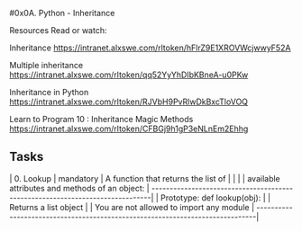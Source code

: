 #0x0A. Python - Inheritance


Resources
Read or watch:

Inheritance https://intranet.alxswe.com/rltoken/hFlrZ9E1XROVWcjwwyF52A

Multiple inheritance https://intranet.alxswe.com/rltoken/qq52YyYhDIbKBneA-u0PKw

Inheritance in Python https://intranet.alxswe.com/rltoken/RJVbH9PvRlwDkBxcTloVOQ

Learn to Program 10 : Inheritance Magic Methods https://intranet.alxswe.com/rltoken/CFBGj9h1gP3eNLnEm2Ehhg


Tasks
-------------------------------------------------------------------------------
|  0. Lookup   |  mandatory  | A function that returns the list of            |
|              |             | available attributes and methods of an object: |
------------------------------------------------------------------------------|
| Prototype: def lookup(obj):                                                 |
| Returns a list object	                                                      |
| You are not allowed to import any module                                    |
------------------------------------------------------------------------------|

